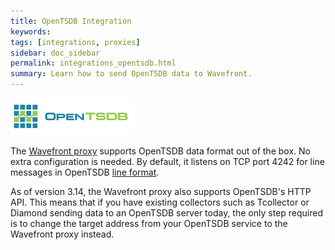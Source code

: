 ```yaml
---
title: OpenTSDB Integration
keywords:
tags: [integrations, proxies]
sidebar: doc_sidebar
permalink: integrations_opentsdb.html
summary: Learn how to send OpenTSDB data to Wavefront.
---
```

![opentsdb](images/opentsdb.png)

The [Wavefront proxy](proxies_configuring.html) supports OpenTSDB data format out of the box.  No extra configuration is needed. By default, it listens on TCP port 4242 for line messages in OpenTSDB [line format](http://opentsdb.net/docs/build/html/user_guide/writing.html#telnet). 

As of version 3.14, the Wavefront proxy also supports OpenTSDB's HTTP API. This means that if you have existing collectors such as Tcollector or Diamond sending data to an OpenTSDB server today, the only step required is to change the target address from your OpenTSDB service to the Wavefront proxy instead.